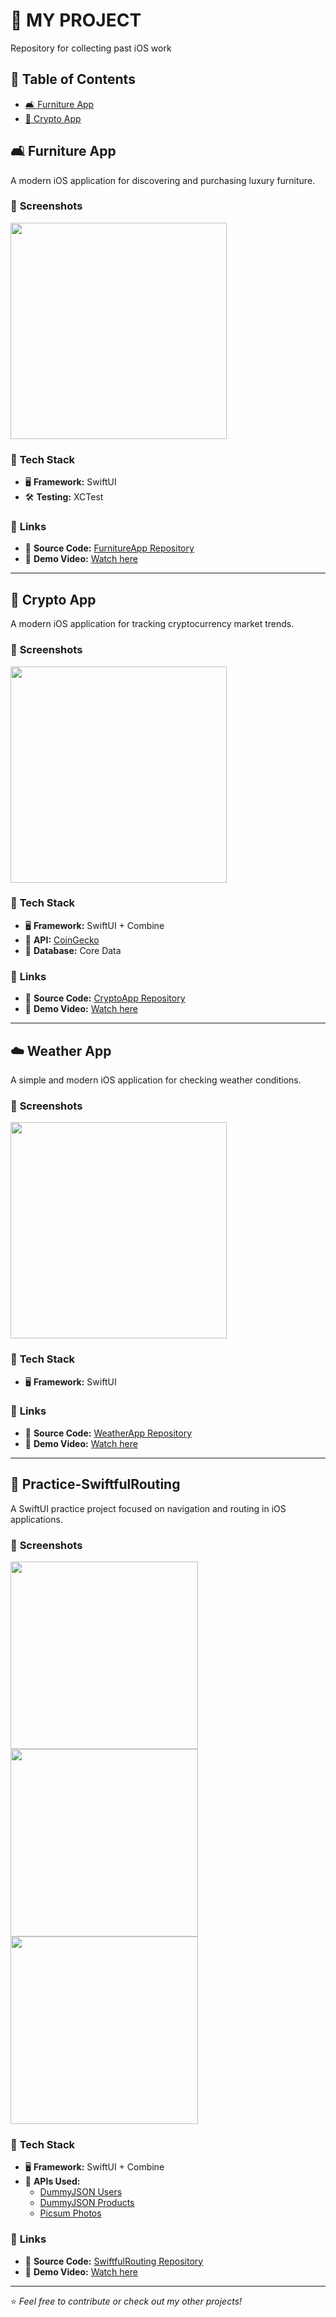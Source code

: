 # 📌 MY PROJECT  
Repository for collecting past iOS work 

## 📖 Table of Contents  
- [🛋 Furniture App](#-furniture-app)  
- [🔐 Crypto App](#-crypto-app)  


## 🛋 Furniture App  
A modern iOS application for discovering and purchasing luxury furniture.  

### 📸 **Screenshots**
<img src="https://github.com/Kritchanaxt/FurnitureApp/blob/main/F1.png" width="346" />

### 🚀 **Tech Stack**
- 🖥 **Framework:** SwiftUI  
- 🛠 **Testing:** XCTest   

### 🔗 **Links**  
- 📂 **Source Code:** [FurnitureApp Repository](https://github.com/Kritchanaxt/FurnitureApp)  
- 🎥 **Demo Video:** [Watch here](https://drive.google.com/file/d/1zub2OBV3NWmmhoHLr_U-ya0jkWYNCv7T/view?usp=share_link)  

---

## 🔐 Crypto App  
A modern iOS application for tracking cryptocurrency market trends.  

### 📸 **Screenshots**
<img src="https://github.com/Kritchanaxt/CryptoApp/blob/main/C1.png" width="346" />

### 🚀 **Tech Stack**
- 🖥 **Framework:** SwiftUI + Combine  
- 🔗 **API:** [CoinGecko](https://api.coingecko.com/api/v3/coins/markets?vs_currency=usd&order=market_cap_desc&per_page=250&page=1&sparkline=true&price_change_percentage=24h)  
- 💾 **Database:** Core Data  

### 🔗 **Links**  
- 📂 **Source Code:** [CryptoApp Repository](https://github.com/Kritchanaxt/CryptoApp)  
- 🎥 **Demo Video:** [Watch here](https://drive.google.com/file/d/1rMZvwNn4DxIyIW6-qU82KrZfug_l1d9z/view?usp=sharing)  

---


## ☁️ Weather App  
A simple and modern iOS application for checking weather conditions.

### 📸 **Screenshots**
<img src="https://github.com/Kritchanaxt/WeatherApp/blob/main/W1.png" width="346" />

### 🚀 **Tech Stack**
- 🖥 **Framework:** SwiftUI 

### 🔗 **Links**  
- 📂 **Source Code:** [WeatherApp Repository](https://github.com/Kritchanaxt/WeatherApp)  
- 🎥 **Demo Video:** [Watch here](https://drive.google.com/file/d/1iGug2-uPeTXKhuEsP5VBgI35J9cgtkFX/view?usp=sharing)  

---

## 🚀 Practice-SwiftfulRouting  
A SwiftUI practice project focused on navigation and routing in iOS applications.  

### 📸 **Screenshots**  
<img src="https://github.com/Kritchanaxt/SwiftUIinPractice/blob/main/B1.png" width="300" /> <img src="https://github.com/Kritchanaxt/SwiftUIinPractice/blob/main/N1.png" width="300" /> <img src="https://github.com/Kritchanaxt/SwiftUIinPractice/blob/main/S1.png" width="300" />  

### 🚀 **Tech Stack**  
- 🖥 **Framework:** SwiftUI + Combine  
- 🔗 **APIs Used:**  
  - [DummyJSON Users](https://dummyjson.com/users)  
  - [DummyJSON Products](https://dummyjson.com/products)  
  - [Picsum Photos](https://picsum.photos)  

### 🔗 **Links**  
- 📂 **Source Code:** [SwiftfulRouting Repository](https://github.com/Kritchanaxt/SwiftUIinPractice)  
- 🎥 **Demo Video:** [Watch here](https://drive.google.com/file/d/1iBKlEBSM7lEl0l9nKzXg3uI-ndQIsMRq/view?usp=share_link)  

---

⭐️ *Feel free to contribute or check out my other projects!*  

